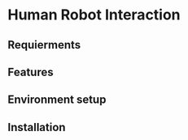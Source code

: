<h1>Human Robot Interaction</h1>
<h2>Requierments</h2>
<h2>Features</h2>
<h2>Environment setup</h2>

<h2>Installation</h2>
